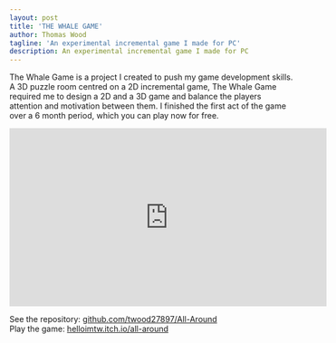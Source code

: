 ```yaml
---
layout: post
title: 'THE WHALE GAME'
author: Thomas Wood
tagline: 'An experimental incremental game I made for PC'
description: An experimental incremental game I made for PC
---
```


The Whale Game is a project I created to push my game development skills. A 3D puzzle room centred on a 2D incremental game, The Whale Game required me to design a 2D and a 3D game and balance the players attention and motivation between them. I finished the first act of the game over a 6 month period, which you can play now for free. 

<iframe width="560" height="315" src="https://www.youtube.com/embed/egplX0ltRlY" frameborder="0" allow="accelerometer; autoplay; encrypted-media; gyroscope; picture-in-picture" allowfullscreen></iframe><br/>

See the repository: [github.com/twood27897/All-Around](https://github.com/twood27897/All-Around)<br/>
Play the game: [helloimtw.itch.io/all-around](https://helloimtw.itch.io/all-around)<br/>
